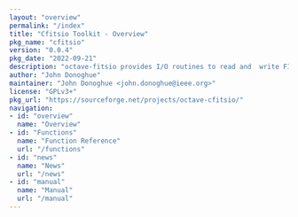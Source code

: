 ```yaml
---
layout: "overview"
permalink: "/index"
title: "Cfitsio Toolkit - Overview"
pkg_name: "cfitsio"
version: "0.0.4"
pkg_date: "2022-09-21"
description: "octave-fitsio provides I/O routines to read and  write FITS (Flexible Image Transport System) files."
author: "John Donoghue"
maintainer: "John Donoghue <john.donoghue@ieee.org>"
license: "GPLv3+"
pkg_url: "https://sourceforge.net/projects/octave-cfitsio/"
navigation:
- id: "overview"
  name: "Overview"
- id: "Functions"
  name: "Function Reference"
  url: "/functions"
- id: "news"
  name: "News"
  url: "/news"
- id: "manual"
  name: "Manual"
  url: "/manual"
---
```

